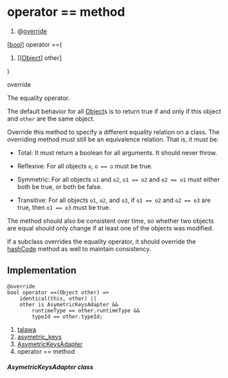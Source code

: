 
<div>

# operator == method

</div>


<div>

1.  @[override](https://api.flutter.dev/flutter/dart-core/override-constant.html)

</div>

[[bool](https://api.flutter.dev/flutter/dart-core/bool-class.html)]
operator ==(

1.  [[[Object](https://api.flutter.dev/flutter/dart-core/Object-class.html)]
    other]

)


override




The equality operator.

The default behavior for all
[Object](https://api.flutter.dev/flutter/dart-core/Object-class.html)s
is to return true if and only if this object and `other` are the same
object.

Override this method to specify a different equality relation on a
class. The overriding method must still be an equivalence relation. That
is, it must be:

-   Total: It must return a boolean for all arguments. It should never
    throw.

-   Reflexive: For all objects `o`, `o == o` must be true.

-   Symmetric: For all objects `o1` and `o2`, `o1 == o2` and `o2 == o1`
    must either both be true, or both be false.

-   Transitive: For all objects `o1`, `o2`, and `o3`, if `o1 == o2` and
    `o2 == o3` are true, then `o1 == o3` must be true.

The method should also be consistent over time, so whether two objects
are equal should only change if at least one of the objects was
modified.

If a subclass overrides the equality operator, it should override the
[hashCode](../../models_asymetric_keys_asymetric_keys/AsymetricKeysAdapter/hashCode.html)
method as well to maintain consistency.



## Implementation

``` language-dart
@override
bool operator ==(Object other) =>
    identical(this, other) ||
    other is AsymetricKeysAdapter &&
        runtimeType == other.runtimeType &&
        typeId == other.typeId;
```







1.  [talawa](../../index.html)
2.  [asymetric_keys](../../models_asymetric_keys_asymetric_keys/)
3.  [AsymetricKeysAdapter](../../models_asymetric_keys_asymetric_keys/AsymetricKeysAdapter-class.html)
4.  operator == method

##### AsymetricKeysAdapter class







